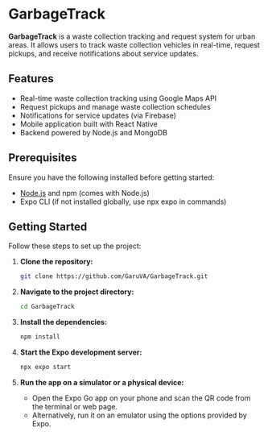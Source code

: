 # GarbageTrack

**GarbageTrack** is a waste collection tracking and request system for urban areas. It allows users to track waste collection vehicles in real-time, request pickups, and receive notifications about service updates.

## Features

- Real-time waste collection tracking using Google Maps API
- Request pickups and manage waste collection schedules
- Notifications for service updates (via Firebase)
- Mobile application built with React Native
- Backend powered by Node.js and MongoDB

## Prerequisites

Ensure you have the following installed before getting started:

- [Node.js](https://nodejs.org/) and npm (comes with Node.js)
- Expo CLI (if not installed globally, use npx expo in commands)

## Getting Started

Follow these steps to set up the project:

1. **Clone the repository:**

   ```bash
   git clone https://github.com/GaruVA/GarbageTrack.git
   ```

2. **Navigate to the project directory:**

   ```bash
   cd GarbageTrack
   ```

3. **Install the dependencies:**
   ```bash
   npm install
   ```
4. **Start the Expo development server:**

   ```bash
   npx expo start
   ```

5. **Run the app on a simulator or a physical device:**
   - Open the Expo Go app on your phone and scan the QR code from the terminal or web page.
   - Alternatively, run it on an emulator using the options provided by Expo.

